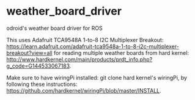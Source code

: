 # weather_board_driver
odroid's weather board driver for ROS

This uses Adafruit TCA9548A 1-to-8 I2C Multiplexer Breakout: https://learn.adafruit.com/adafruit-tca9548a-1-to-8-i2c-multiplexer-breakout?view=all
for reading multiple weather boards from hard kernel: http://www.hardkernel.com/main/products/prdt_info.php?g_code=G144533067183.

Make sure to have wiringPi installed:
git clone hard kernel's wiringPi, by following these instructions: https://github.com/hardkernel/wiringPi/blob/master/INSTALL.
